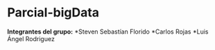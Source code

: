 # Parcial-bigData

**Integrantes del grupo:**
*Steven Sebastían Florido
*Carlos Rojas
*Luis Ángel Rodriguez
